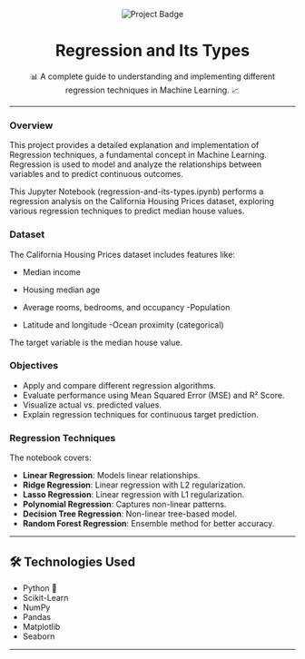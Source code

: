 
<p align="center">
  <img src="https://img.shields.io/badge/Project-Regression%20and%20Its%20Types-blue?style=for-the-badge" alt="Project Badge"/>
</p>

<h1 align="center">Regression and Its Types</h1>

<p align="center">
  📊 A complete guide to understanding and implementing different regression techniques in Machine Learning. 📈
</p>

---

### Overview

This project provides a detailed explanation and implementation of Regression techniques, a fundamental concept in Machine Learning.
Regression is used to model and analyze the relationships between variables and to predict continuous outcomes.

This Jupyter Notebook (regression-and-its-types.ipynb) performs a regression analysis on the California Housing Prices dataset, exploring various regression techniques to predict median house values.

### Dataset

The California Housing Prices dataset includes features like:
- Median income



- Housing median age
- Average rooms, bedrooms, and occupancy
-Population
- Latitude and longitude
-Ocean proximity (categorical)

The target variable is the median house value.

### Objectives

- Apply and compare different regression algorithms.
- Evaluate performance using Mean Squared Error (MSE) and R² Score.
-  Visualize actual vs. predicted values.
- Explain regression techniques for continuous target prediction.

### Regression Techniques

The notebook covers:

- <b>Linear Regression</b>: Models linear relationships.
- <b>Ridge Regression</b>: Linear regression with L2 regularization.
- <b>Lasso Regression</b>: Linear regression with L1 regularization.
- <b>Polynomial Regression</b>: Captures non-linear patterns.
- <b>Decision Tree Regression</b>: Non-linear tree-based model.
- <b>Random Forest Regression</b>: Ensemble method for better accuracy.

---

## 🛠 Technologies Used

- Python 🐍
- Scikit-Learn
- NumPy
- Pandas
- Matplotlib
- Seaborn

---
